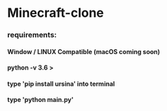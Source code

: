 ﻿# Minecraft-clone

### requirements: 
#### Window / LINUX Compatible (macOS coming soon)
#### python -v 3.6 > 
#### type 'pip install ursina' into terminal 
#### type 'python main.py'
